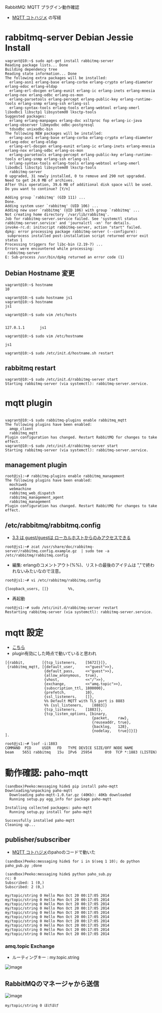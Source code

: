 RabbitMQ: MQTT プラグイン動作確認

- [MQTT コトハジメ](https://gist.github.com/voluntas/8238751) の写経

# rabbitmq-server Debian Jessie Install

~~~
vagrant@10:~$ sudo apt-get install rabbitmq-server
Reading package lists... Done
Building dependency tree       
Reading state information... Done
The following extra packages will be installed:
  erlang-asn1 erlang-base erlang-corba erlang-crypto erlang-diameter erlang-edoc erlang-eldap
  erlang-erl-docgen erlang-eunit erlang-ic erlang-inets erlang-mnesia erlang-nox erlang-odbc erlang-os-mon
  erlang-parsetools erlang-percept erlang-public-key erlang-runtime-tools erlang-snmp erlang-ssh erlang-ssl
  erlang-syntax-tools erlang-tools erlang-webtool erlang-xmerl libodbc1 libsctp1 libsystemd0 lksctp-tools
Suggested packages:
  erlang erlang-manpages erlang-doc xsltproc fop erlang-ic-java erlang-observer libmyodbc odbc-postgresql
  tdsodbc unixodbc-bin
The following NEW packages will be installed:
  erlang-asn1 erlang-base erlang-corba erlang-crypto erlang-diameter erlang-edoc erlang-eldap
  erlang-erl-docgen erlang-eunit erlang-ic erlang-inets erlang-mnesia erlang-nox erlang-odbc erlang-os-mon
  erlang-parsetools erlang-percept erlang-public-key erlang-runtime-tools erlang-snmp erlang-ssh erlang-ssl
  erlang-syntax-tools erlang-tools erlang-webtool erlang-xmerl libodbc1 libsctp1 libsystemd0 lksctp-tools
  rabbitmq-server
0 upgraded, 31 newly installed, 0 to remove and 290 not upgraded.
Need to get 24.0 MB of archives.
After this operation, 39.6 MB of additional disk space will be used.
Do you want to continue? [Y/n] 
~~~

~~~
Adding group `rabbitmq' (GID 111) ...
Done.
Adding system user `rabbitmq' (UID 106) ...
Adding new user `rabbitmq' (UID 106) with group `rabbitmq' ...
Not creating home directory `/var/lib/rabbitmq'.
Job for rabbitmq-server.service failed. See 'systemctl status rabbitmq-server.service' and 'journalctl -xn' for details.
invoke-rc.d: initscript rabbitmq-server, action "start" failed.
dpkg: error processing package rabbitmq-server (--configure):
 subprocess installed post-installation script returned error exit status 1
Processing triggers for libc-bin (2.19-7) ...
Errors were encountered while processing:
 rabbitmq-server
E: Sub-process /usr/bin/dpkg returned an error code (1)
~~~

## Debian Hostname 変更

~~~
vagrant@10:~$ hostname
10
~~~

~~~
vagrant@10:~$ sudo hostname js1
vagrant@10:~$ hostname
js1
~~~


~~~
vagrant@10:~$ sudo vim /etc/hosts


127.0.1.1       js1   
~~~

~~~~
vagrant@10:~$ sudo vim /etc/hostname

js1
~~~~

~~~
vagrant@10:~$ sudo /etc/init.d/hostname.sh restart
~~~

## rabbitmq restart

~~~
vagrant@10:~$ sudo /etc/init.d/rabbitmq-server start
Starting rabbitmq-server (via systemctl): rabbitmq-server.service.
~~~

# mqtt plugin

~~~

vagrant@10:~$ sudo rabbitmq-plugins enable rabbitmq_mqtt
The following plugins have been enabled:
  amqp_client
  rabbitmq_mqtt
Plugin configuration has changed. Restart RabbitMQ for changes to take effect.
vagrant@10:~$ sudo /etc/init.d/rabbitmq-server start
Starting rabbitmq-server (via systemctl): rabbitmq-server.service.
~~~

## management plugin

~~~
root@js1:~# rabbitmq-plugins enable rabbitmq_management
The following plugins have been enabled:
  mochiweb
  webmachine
  rabbitmq_web_dispatch
  rabbitmq_management_agent
  rabbitmq_management
Plugin configuration has changed. Restart RabbitMQ for changes to take effect.
~~~

## /etc/rabbitmq/rabbitmq.config

- [3.3 は guest/guestは ローカルホストからのみアクセスできる](http://www.rabbitmq.com/access-control.html)

~~~
root@js1:~# zcat /usr/share/doc/rabbitmq-server/rabbitmq.config.example.gz  | sudo tee -a /etc/rabbitmq/rabbitmq.config
~~~

- 編集:  erlangのコメントアウト(%%)、リストの最後のアイテムは ","で終われないみたいなので注意。

~~~
root@js1:~# vi /etc/rabbitmq/rabbitmq.config 
~~~
~~~
{loopback_users, []}         %%, 
~~~

- 再起動

~~~
root@js1:~# sudo /etc/init.d/rabbitmq-server restart
Restarting rabbitmq-server (via systemctl): rabbitmq-server.service.
~~~

# mqtt 設定

- [こちら](http://www.rabbitmq.com/mqtt.html)
- plugin有効にした時点で動いていると思われ

~~~
[{rabbit,        [{tcp_listeners,    [5672]}]},
 {rabbitmq_mqtt, [{default_user,     <<"guest">>},
                  {default_pass,     <<"guest">>},
                  {allow_anonymous,  true},
                  {vhost,            <<"/">>},
                  {exchange,         <<"amq.topic">>},
                  {subscription_ttl, 1800000},
                  {prefetch,         10},
                  {ssl_listeners,    []},
                  %% Default MQTT with TLS port is 8883
                  %% {ssl_listeners,    [8883]}
                  {tcp_listeners,    [1883]},
                  {tcp_listen_options, [binary,
                                        {packet,    raw},
                                        {reuseaddr, true},
                                        {backlog,   128},
                                        {nodelay,   true}]}]}
].
~~~

~~~
root@js1:~# lsof -i:1883
COMMAND  PID     USER   FD   TYPE DEVICE SIZE/OFF NODE NAME
beam    5651 rabbitmq   15u  IPv6  25954      0t0  TCP *:1883 (LISTEN)
~~~

# 動作確認: paho-mqtt 


~~~
(sandbox)Peeko:messaging hide$ pip install paho-mqtt
Downloading/unpacking paho-mqtt
  Downloading paho-mqtt-1.0.tar.gz (40Kb): 40Kb downloaded
  Running setup.py egg_info for package paho-mqtt
    
Installing collected packages: paho-mqtt
  Running setup.py install for paho-mqtt
    
Successfully installed paho-mqtt
Cleaning up...
~~~

## publisher/subscriber

- [MQTT コトハジメ](https://gist.github.com/voluntas/8238751)のpahoのコードで動いた

~~~
(sandbox)Peeko:messaging hide$ for i in $(seq 1 10); do python paho_pub.py ;done
~~~

~~~
(sandbox)Peeko:messaging hide$ python paho_sub.py 
rc: 0
Subscribed: 1 (0,)
Subscribed: 2 (0,)

my/topic/string 0 Hello Mon Oct 20 00:17:05 2014
my/topic/string 0 Hello Mon Oct 20 00:17:05 2014
my/topic/string 0 Hello Mon Oct 20 00:17:05 2014
my/topic/string 0 Hello Mon Oct 20 00:17:05 2014
my/topic/string 0 Hello Mon Oct 20 00:17:05 2014
my/topic/string 0 Hello Mon Oct 20 00:17:05 2014
my/topic/string 0 Hello Mon Oct 20 00:17:05 2014
my/topic/string 0 Hello Mon Oct 20 00:17:05 2014
my/topic/string 0 Hello Mon Oct 20 00:17:05 2014
my/topic/string 0 Hello Mon Oct 20 00:17:05 2014
~~~

### amq.topic Exchange

- ルーティングキー : my.topic.string

![image](https://raw.githubusercontent.com/hdknr/scriptogr.am/master/messaging/rabbitmq_mqtt.png)

## RabbitMQのマネージャから送信

![image](https://raw.githubusercontent.com/hdknr/scriptogr.am/master/messaging/rabbitmq_mqtt_send.png)

~~~
my/topic/string 0 ほげほげ
~~~
